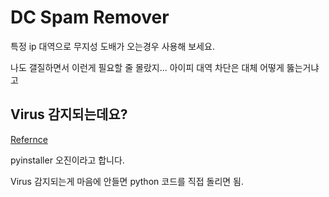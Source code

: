 # DC Spam Remover

특정 ip 대역으로 무지성 도배가 오는경우 사용해 보세요.

나도 갤질하면서 이런게 필요할 줄 몰랐지...
아이피 대역 차단은 대체 어떻게 뚫는거냐고


## Virus 감지되는데요?
[Refernce](https://nitratine.net/blog/post/issues-when-using-auto-py-to-exe/#my-antivirus-detected-the-exe-as-a-virus)

pyinstaller 오진이라고 합니다.

Virus 감지되는게 마음에 안들면 python 코드를 직접 돌리면 됨.